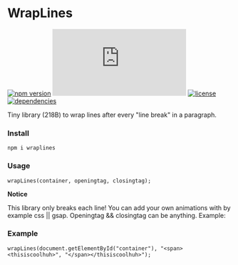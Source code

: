 # WrapLines

[![npm version](https://img.shields.io/npm/v/wraplines.svg)](https://www.npmjs.com/package/wraplines)
[![gzip size](http://img.badgesize.io/https://unpkg.com/wraplines/dist/wrapLines.mjs?compression=gzip)](https://unpkg.com/wraplines)
[![license](https://img.shields.io/npm/l/wraplines.svg)](https://github.com/nielsreijnders/wrapLines/blob/master/LICENSE)
[![dependencies](https://img.shields.io/badge/dependencies-none-ff69b4.svg)](https://github.com)

Tiny library (218B) to wrap lines after every "line break" in a paragraph.

### Install

```
npm i wraplines
```

### Usage

```
wrapLines(container, openingtag, closingtag);
```

**Notice**

This library only breaks each line! You can add your own animations with by example css || gsap. Openingtag && closingtag can be anything. Example:

### Example

```
wrapLines(document.getElementById("container"), "<span><thisiscoolhuh>", "</span></thisiscoolhuh>");
```
